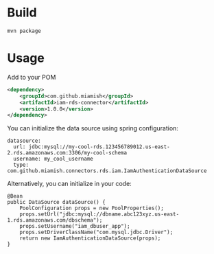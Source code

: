 # Build

```
mvn package
```

# Usage

Add to your POM

```xml
<dependency>
    <groupId>com.github.miamish</groupId>
    <artifactId>iam-rds-connector</artifactId>
    <version>1.0.0</version>
</dependency>
```

You can initialize the data source using spring configuration:

```
datasource:
  url: jdbc:mysql://my-cool-rds.123456789012.us-east-2.rds.amazonaws.com:3306/my-cool-schema
  username: my_cool_username
  type: com.github.miamish.connectors.rds.iam.IamAuthenticationDataSource
```

Alternatively, you can initialize in your code:

```
@Bean 
public DataSource dataSource() { 
    PoolConfiguration props = new PoolProperties(); 
    props.setUrl("jdbc:mysql://dbname.abc123xyz.us-east-1.rds.amazonaws.com/dbschema"); 
    props.setUsername("iam_dbuser_app"); 
    props.setDriverClassName("com.mysql.jdbc.Driver"); 
    return new IamAuthenticationDataSource(props); 
}
```